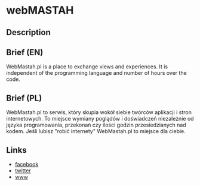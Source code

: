 webMASTAH
=========

Description
-----------


Brief (EN)
----------
WebMastah.pl is a place to exchange views and experiences. It is independent of the programming language and number of hours over the code.


Brief (PL)
----------
WebMastah.pl to serwis, który skupia wokół siebie twórców aplikacji i stron internetowych. To miejsce wymiany poglądów i doświadczeń niezależnie od języka programowania, przekonań czy ilości godzin przesiedzianych nad kodem. Jeśli lubisz "robić internety" WebMastah.pl to miejsce dla ciebie.


Links
-----
- [facebook](https://www.facebook.com/webmastahPL)
- [twitter](https://twitter.com/webMASTAH_pl)
- [www](http://webmastah.pl/)
